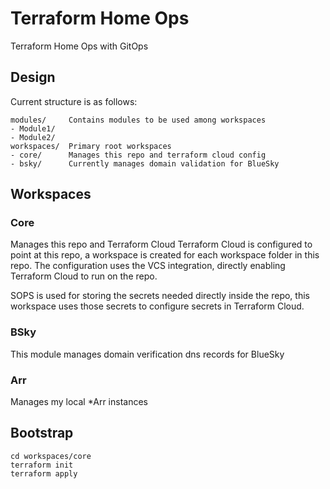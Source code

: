 # Terraform Home Ops
Terraform Home Ops with GitOps

## Design

Current structure is as follows:
```
modules/     Contains modules to be used among workspaces
- Module1/
- Module2/
workspaces/  Primary root workspaces
- core/      Manages this repo and terraform cloud config
- bsky/      Currently manages domain validation for BlueSky
```

## Workspaces

### Core

Manages this repo and Terraform Cloud
Terraform Cloud is configured to point at this repo, a
workspace is created for each workspace folder in this repo.
The configuration uses the VCS integration, directly enabling
Terraform Cloud to run on the repo.

SOPS is used for storing the secrets needed directly inside the
repo, this workspace uses those secrets to configure secrets in
Terraform Cloud.

### BSky

This module manages domain verification dns records for BlueSky

### Arr

Manages my local *Arr instances

## Bootstrap

```shell
cd workspaces/core
terraform init
terraform apply
```